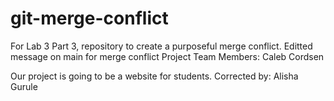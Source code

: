 # git-merge-conflict
For Lab 3 Part 3, repository to create a purposeful merge conflict.
Editted message on main for merge conflict Project Team Members: Caleb Cordsen

Our project is going to be a website for students. 
Corrected by: Alisha Gurule
